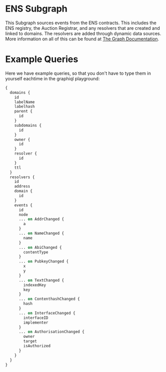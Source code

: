 # ENS Subgraph

This Subgraph sources events from the ENS contracts. This includes the ENS registry, the Auction Registrar, and any resolvers that are created and linked to domains. The resolvers are added through dynamic data sources. More information on all of this can be found at [The Graph Documentation](https://thegraph.com/docs/quick-start).

# Example Queries

Here we have example queries, so that you don't have to type them in yourself eachtime in the graphiql playground:

```graphql
{
  domains {
    id
    labelName
    labelhash
    parent {
      id
    }
    subdomains {
      id
    }
    owner {
      id
    }
    resolver {
      id
    }
    ttl
  }
  resolvers {
    id
    address
    domain {
      id
    }
    events {
      id
      node
      ... on AddrChanged {
        a
      }
      ... on NameChanged {
        name
      }
      ... on AbiChanged {
        contentType
      }
      ... on PubkeyChanged {
        x
        y
      }
      ... on TextChanged {
        indexedKey
        key
      }
      ... on ContenthashChanged {
        hash
      }
      ... on InterfaceChanged {
        interfaceID
        implementer
      }
      ... on AuthorisationChanged {
        owner
        target
        isAuthorized
      }
    }
  }
}

```
